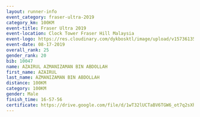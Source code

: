 ```yaml
---
layout: runner-info 
event_category: fraser-ultra-2019 
category_km: 100KM 
event-title: Fraser Ultra 2019 
event-location: Clock Tower Fraser Hill Malaysia 
event-logo: https://res.cloudinary.com/dykbosktl/image/upload/v1573613535/Logo/logo_mfst7w.jpg
event-date: 08-17-2019 
overall_rank: 25
gender_rank: 20
bib: 10047
name: AZAIRUL AZMANIZAMAN BIN ABDOLLAH
first_name: AZAIRUL
last_name: AZMANIZAMAN BIN ABDOLLAH
distance: 100KM
category: 100KM
gender: Male
finish_time: 16-57-56
certificate: https://drive.google.com/file/d/1wT32lUCTaBV6TGW6_ot7q2sXhyIiYpCv/view?usp=sharing
---
```

